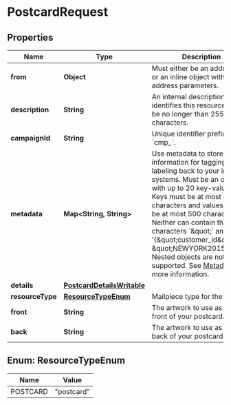 

# PostcardRequest


## Properties

Name | Type | Description | Notes
------------ | ------------- | ------------- | -------------
**from** | **Object** | Must either be an address ID or an inline object with correct address parameters. |  [optional]
**description** | **String** | An internal description that identifies this resource. Must be no longer than 255 characters.  |  [optional]
**campaignId** | **String** | Unique identifier prefixed with &#x60;cmp_&#x60;. |  [optional]
**metadata** | **Map&lt;String, String&gt;** | Use metadata to store custom information for tagging and labeling back to your internal systems. Must be an object with up to 20 key-value pairs. Keys must be at most 40 characters and values must be at most 500 characters. Neither can contain the characters &#x60;\&quot;&#x60; and &#x60;\\&#x60;. i.e. &#39;{\&quot;customer_id\&quot; : \&quot;NEWYORK2015\&quot;}&#39; Nested objects are not supported.  See [Metadata](#section/Metadata) for more information. |  [optional]
**details** | [**PostcardDetailsWritable**](PostcardDetailsWritable.md) |  |  [optional]
**resourceType** | [**ResourceTypeEnum**](#ResourceTypeEnum) | Mailpiece type for the creative |  [optional]
**front** | **String** | The artwork to use as the front of your postcard.  |  [optional]
**back** | **String** | The artwork to use as the back of your postcard.  |  [optional]



## Enum: ResourceTypeEnum

Name | Value
---- | -----
POSTCARD | &quot;postcard&quot;




